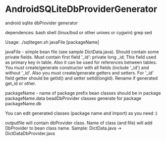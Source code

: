 AndroidSQLiteDbProviderGenerator
================================

android sqlite dbProvider generator

dependences: 
        bash shell (linux/bsd or other unixes or cygwin)
        grep
        sed

Usage:
./sqlitegen.sh javaFile [packageName]

javaFile - simple bean file (see sample DictData.java).
Should contain some private fields.
Must contain first field '_id':
    private long _id;
This field used as primary key in table.
Also it can be used for references between tables.
You must create/generate constructor with all fields (include '_id') and without '_id'.
Also you must create/generate getters and setters.
For '_id' field getter should be getId() and setter setId(longId).
Rename if generated get_id or other.

packageName - name of package prefix
bean classes should be in package packageName.data
beadDbProvider classes  generate for package packageName.db

You can edit generated classes (package name and import) as you need :)

outputfile will contain dbProvider class.
Name of class (and file) will add DbProvider to bean class name. 
Sample: DictData.java -> DictDataDbProvider.java

